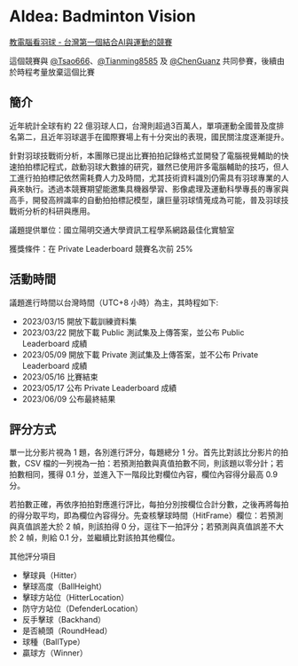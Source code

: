 # AIdea: Badminton Vision

[教電腦看羽球 - 台灣第一個結合AI與運動的競賽](https://aidea-web.tw/topic/cbea66cc-a993-4be8-933d-1aa9779001f8?focus=intro)

這個競賽與 [@Tsao666](https://github.com/Tsao666)、[@Tianming8585](https://github.com/Tianming8585) 及 [@ChenGuanz](https://github.com/ChenGuanz) 共同參賽，後續由於時程考量放棄這個比賽

## 簡介

近年統計全球有約 22 億羽球人口，台灣則超過3百萬人，單項運動全國普及度排名第二，且近年羽球選手在國際賽場上有十分突出的表現，國民關注度逐漸提升。

針對羽球技戰術分析，本團隊已提出比賽拍拍記錄格式並開發了電腦視覺輔助的快速拍拍標記程式，啟動羽球大數據的研究，雖然已使用許多電腦輔助的技巧，但人工進行拍拍標記依然需耗費人力及時間，尤其技術資料識別仍需具有羽球專業的人員來執行。透過本競賽期望能邀集具機器學習、影像處理及運動科學專長的專家與高手，開發高辨識率的自動拍拍標記模型，讓巨量羽球情蒐成為可能，普及羽球技戰術分析的科研與應用。

議題提供單位：國立陽明交通大學資訊工程學系網路最佳化實驗室

獲獎條件：在 Private Leaderboard 競賽名次前 25%

## 活動時間

議題進行時間以台灣時間（UTC+8 小時）為主，其時程如下:

- 2023/03/15	開放下載訓練資料集
- 2023/03/22	開放下載 Public 測試集及上傳答案，並公布 Public Leaderboard 成績
- 2023/05/09	開放下載 Private 測試集及上傳答案，並不公布 Private Leaderboard 成績
- 2023/05/16	比賽結束
- 2023/05/17	公布 Private Leaderboard 成績
- 2023/06/09	公布最終結果

## 評分方式

單一比分影片視為 1 題，各別進行評分，每題總分 1 分。首先比對該比分影片的拍數，CSV 檔的一列視為一拍：若預測拍數與真值拍數不同，則該題以零分計；若拍數相同，獲得 0.1 分，並進入下一階段比對欄位內容，欄位內容得分最高 0.9 分。

若拍數正確，再依序拍拍對應進行評比，每拍分別按欄位合計分數，之後再將每拍的得分取平均，即為欄位內容得分。先查核擊球時間（HitFrame）欄位：若預測與真值誤差大於 2 幀，則該拍得 0 分，逕往下一拍評分；若預測與真值誤差不大於 2 幀，則給 0.1 分，並繼續比對該拍其他欄位。

其他評分項目
- 擊球員（Hitter）
- 擊球高度（BallHeight）
- 擊球方站位（HitterLocation）
- 防守方站位（DefenderLocation）
- 反手擊球（Backhand）
- 是否繞頭（RoundHead）
- 球種（BallType）
- 贏球方（Winner）




